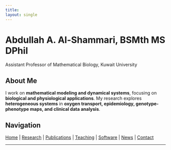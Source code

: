 ```yaml
---
title:
layout: single
---
```


# **Abdullah A. Al-Shammari, BSMth MS DPhil**  
Assistant Professor of Mathematical Biology, Kuwait University 

## **About Me**  
I work on **mathematical modeling and dynamical systems**, focusing on **biological and physiological applications**. My research explores **heterogeneous systems** in **oxygen transport, epidemiology, genotype-phenotype maps, and clinical data analysis**.  

## **Navigation**  
[Home](index.md) | [Research](/research/) | [Publications](/publications/) | [Teaching](/teaching/) | [Software](/software/) | [News](/news/) | [Contact](/contact/)  

---
